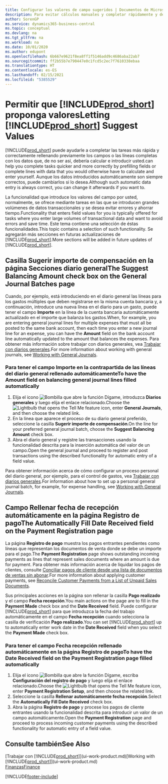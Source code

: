 ```yaml
---
title: Configurar los valores de campo sugeridos | Documentos de Microsoft
description: Para evitar cálculos manuales y completar rápidamente y de forma precisa las tareas, puede configurar la entrada de datos automática de forma que Business Central rellene los campos seleccionados.
author: SorenGP
ms.service: dynamics365-business-central
ms.topic: conceptual
ms.devlang: na
ms.tgt_pltfrm: na
ms.workload: na
ms.date: 10/01/2020
ms.author: edupont
ms.openlocfilehash: 6b667e9621f8ea8ff1f5146add9c4686aba22ab7
ms.sourcegitcommit: ff2b55b7e790447e0c1fcd5c2ec7f7610338ebaa
ms.translationtype: HT
ms.contentlocale: es-ES
ms.lasthandoff: 02/15/2021
ms.locfileid: "5385529"
---
```

# <a name="letting-prod_short-suggest-values"></a><span data-ttu-id="13477-103">Permitir que [!INCLUDE[prod_short](includes/prod_short.md)] proponga valores</span><span class="sxs-lookup"><span data-stu-id="13477-103">Letting [!INCLUDE[prod_short](includes/prod_short.md)] Suggest Values</span></span>
[!INCLUDE[prod_short](includes/prod_short.md)] <span data-ttu-id="13477-104">puede ayudarle a completar las tareas más rápida y correctamente rellenando previamente los campos o las líneas completas con los datos que, de no ser así, debería calcular e introducir usted.</span><span class="sxs-lookup"><span data-stu-id="13477-104">can help you complete tasks quicker and more correctly by prefilling fields or complete lines with data that you would otherwise have to calculate and enter yourself.</span></span> <span data-ttu-id="13477-105">Aunque los datos introducidos automáticamente son siempre correctos, puede cambiarlos si lo desea.</span><span class="sxs-lookup"><span data-stu-id="13477-105">Although such automatic data entry is always correct, you can change it afterwards if you want to.</span></span>

<span data-ttu-id="13477-106">La funcionalidad que introduce los valores del campo por usted, normalmente, se ofrece mediante tareas en las que se introducen grandes volúmenes de datos transaccionales y se desea evitar errores y ahorrar tiempo.</span><span class="sxs-lookup"><span data-stu-id="13477-106">Functionality that enters field values for you is typically offered for tasks where you enter large volumes of transactional data and want to avoid errors and save time.</span></span> <span data-ttu-id="13477-107">Este tema contiene una selección de éstas funcionalidades.</span><span class="sxs-lookup"><span data-stu-id="13477-107">This topic contains a selection of such functionality.</span></span> <span data-ttu-id="13477-108">Se agregarán más secciones en futuras actualizaciones de [!INCLUDE[prod_short](includes/prod_short.md)].</span><span class="sxs-lookup"><span data-stu-id="13477-108">More sections will be added in future updates of [!INCLUDE[prod_short](includes/prod_short.md)].</span></span>

## <a name="the-suggest-balancing-amount-check-box-on-the-general-journal-batches-page"></a><span data-ttu-id="13477-109">Casilla **Sugerir importe de compensación** en la página **Secciones diario general**</span><span class="sxs-lookup"><span data-stu-id="13477-109">The **Suggest Balancing Amount** check box on the **General Journal Batches** page</span></span>
<span data-ttu-id="13477-110">Cuando, por ejemplo, está introduciendo en el diario general las líneas para los gastos múltiples que deben registrarse en la misma cuenta bancaria y, a continuación, introduce una nueva línea en el diario para un gasto, puede tener el campo **Importe** en la línea de la cuenta bancaria automáticamente actualizado en el importe que balanza los gastos.</span><span class="sxs-lookup"><span data-stu-id="13477-110">When, for example, you are entering general journal lines for multiple expenses that must all be posted to the same bank account, then each time you enter a new journal line for an expense, you can have the **Amount** field on the bank account line automatically updated to the amount that balances the expenses.</span></span> <span data-ttu-id="13477-111">Para obtener más información sobre trabajar con diarios generales, vea [Trabajar con diarios generales](ui-work-general-journals.md).</span><span class="sxs-lookup"><span data-stu-id="13477-111">For more information about working with general journals, see [Working with General Journals](ui-work-general-journals.md).</span></span>

### <a name="to-have-the-amount-field-on-balancing-general-journal-lines-filled-automatically"></a><span data-ttu-id="13477-112">Para tener el campo **Importe** en la contrapartida de las líneas del diario general rellenado automáticamente</span><span class="sxs-lookup"><span data-stu-id="13477-112">To have the **Amount** field on balancing general journal lines filled automatically</span></span>
1. <span data-ttu-id="13477-113">Elija el icono ![Bombilla que abre la función Dígame](media/ui-search/search_small.png "Dígame qué desea hacer"), introduzca **Diarios generales** y luego elija el enlace relacionado.</span><span class="sxs-lookup"><span data-stu-id="13477-113">Choose the ![Lightbulb that opens the Tell Me feature](media/ui-search/search_small.png "Tell me what you want to do") icon, enter **General Journals**, and then choose the related link.</span></span>
2. <span data-ttu-id="13477-114">En la línea que aparece el proceso de su diario general preferido, seleccione la casilla **Sugerir importe de compensación**.</span><span class="sxs-lookup"><span data-stu-id="13477-114">On the line for your preferred general journal batch, choose the **Suggest Balancing Amount** check box.</span></span>
3. <span data-ttu-id="13477-115">Abra el diario general y registre las transacciones usando la funcionalidad descrita para la inserción automática del valor de un campo.</span><span class="sxs-lookup"><span data-stu-id="13477-115">Open the general journal and proceed to register and post transactions using the described functionality for automatic entry of a field value.</span></span>       

<span data-ttu-id="13477-116">Para obtener información acerca de cómo configurar un proceso personal del diario general, por ejemplo, para el control de gastos, vea [Trabajar con diarios generales](ui-work-general-journals.md).</span><span class="sxs-lookup"><span data-stu-id="13477-116">For information about how to set up a personal general journal batch, for example, for expense handling, see [Working with General Journals](ui-work-general-journals.md).</span></span>

## <a name="the-automatically-fill-date-received-field-on-the-payment-registration-page"></a><span data-ttu-id="13477-117">Campo **Rellenar fecha de recepción automáticamente** en la página **Registro de pago**</span><span class="sxs-lookup"><span data-stu-id="13477-117">The **Automatically Fill Date Received** field on the **Payment Registration** page</span></span>
<span data-ttu-id="13477-118">La página **Registro de pago** muestra los pagos entrantes pendientes como líneas que representan los documentos de venta donde se debe un importe para el pago.</span><span class="sxs-lookup"><span data-stu-id="13477-118">The **Payment Registration** page shows outstanding incoming payments as lines that represent sales documents where an amount is due for payment.</span></span> <span data-ttu-id="13477-119">Para obtener más información acerca de liquidar los pagos de clientes, consulte [Conciliar pagos de cliente desde una lista de documentos de ventas sin abonar](receivables-how-reconcile-customer-payments-list-unpaid-sales-documents.md).</span><span class="sxs-lookup"><span data-stu-id="13477-119">For more information about applying customer payments, see [Reconcile Customer Payments from a List of Unpaid Sales Documents](receivables-how-reconcile-customer-payments-list-unpaid-sales-documents.md).</span></span>

<span data-ttu-id="13477-120">Sus principales acciones en la página son rellenar la casilla **Pago realizado** y el campo **Fecha recepción**.</span><span class="sxs-lookup"><span data-stu-id="13477-120">You main actions on the page are to fill in the **Payment Made** check box and the **Date Received** field.</span></span> <span data-ttu-id="13477-121">Puede configurar [!INCLUDE[prod_short](includes/prod_short.md)] para que introduzca la fecha del trabajo automáticamente en el campo **Fecha recepción** cuando selecciona la casilla de verificación **Pago realizado**.</span><span class="sxs-lookup"><span data-stu-id="13477-121">You can set [!INCLUDE[prod_short](includes/prod_short.md)] up to automatically enter work date in the **Date Received** field when you select the **Payment Made** check box.</span></span>

### <a name="to-have-the-date-received-field-on-the-payment-registration-page-filled-automatically"></a><span data-ttu-id="13477-122">Para tener el campo **Fecha recepción** rellenado automáticamente en la página **Registro de pago**</span><span class="sxs-lookup"><span data-stu-id="13477-122">To have the **Date Received** field on the **Payment Registration** page filled automatically</span></span>
1. <span data-ttu-id="13477-123">Elija el icono ![Bombilla que abre la función Dígame](media/ui-search/search_small.png "Dígame qué desea hacer"), escriba **Configuración del registro de pago** y luego elija el enlace relacionado.</span><span class="sxs-lookup"><span data-stu-id="13477-123">Choose the ![Lightbulb that opens the Tell Me feature](media/ui-search/search_small.png "Tell me what you want to do") icon, enter **Payment Registration Setup**, and then choose the related link.</span></span>
2. <span data-ttu-id="13477-124">Seleccione la casilla **Rellenar automáticamente fecha recepción**.</span><span class="sxs-lookup"><span data-stu-id="13477-124">Select the **Automatically Fill Date Received** check box.</span></span>
3. <span data-ttu-id="13477-125">Abra la página **Registro de pago** y procese los pagos de cliente entrantes usando la funcionalidad descrita para introducir un valor de un campo automáticamente.</span><span class="sxs-lookup"><span data-stu-id="13477-125">Open the **Payment Registration** page and proceed to process incoming customer payments using the described functionality for automatic entry of a field value.</span></span>

## <a name="see-also"></a><span data-ttu-id="13477-126">Consulte también</span><span class="sxs-lookup"><span data-stu-id="13477-126">See Also</span></span>
<span data-ttu-id="13477-127">[Trabajar con [!INCLUDE[prod_short](includes/prod_short.md)]](ui-work-product.md)</span><span class="sxs-lookup"><span data-stu-id="13477-127">[Working with [!INCLUDE[prod_short](includes/prod_short.md)]](ui-work-product.md)</span></span>  
[<span data-ttu-id="13477-128">Finanzas</span><span class="sxs-lookup"><span data-stu-id="13477-128">Finance</span></span>](finance.md)


[!INCLUDE[footer-include](includes/footer-banner.md)]